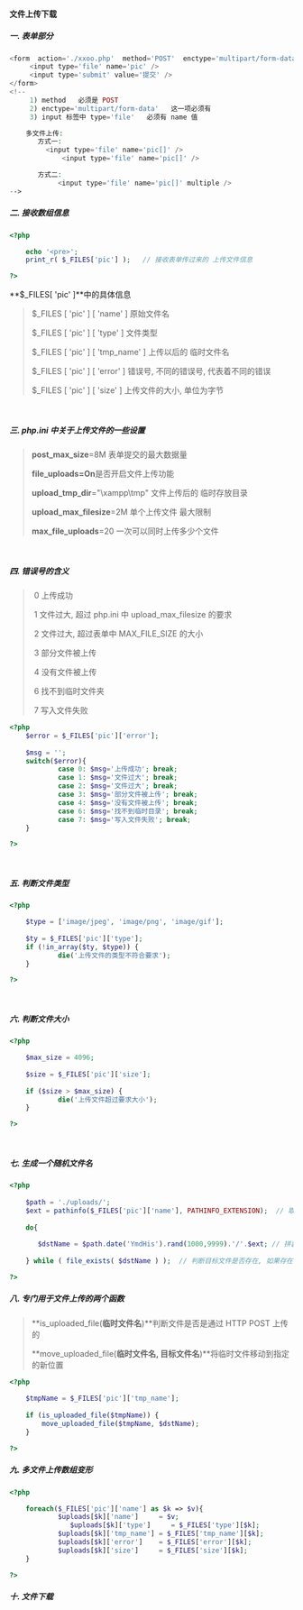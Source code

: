#### 文件上传下载

##### 一. 表单部分

```php
<form  action='./xxoo.php'  method='POST'  enctype='multipart/form-data'>
     <input type='file' name='pic' />
     <input type='submit' value='提交' />
</form>
<!--
	 1) method   必须是 POST
	 2) enctype='multipart/form-data'   这一项必须有
	 3) input 标签中 type='file'   必须有 name 值

	多文件上传:
	   方式一:   
	     <input type='file' name='pic[]' />
             <input type='file' name='pic[]' />

       方式二:
            <input type='file' name='pic[]' multiple />
-->
```



##### 二. 接收数组信息

```php
<?php

	echo '<pre>';
	print_r( $_FILES['pic'] );   // 接收表单传过来的 上传文件信息

?>
```

**$\_FILES\[ 'pic' \]**中的具体信息

> $\_FILES \[ 'pic' \] \[ 'name' \]   原始文件名
>
> $\_FILES \[ 'pic' \] \[ 'type' \]     文件类型
>
> $\_FILES \[ 'pic' \] \[ 'tmp\_name' \]   上传以后的 临时文件名
>
> $\_FILES \[ 'pic' \] \[ 'error' \]   错误号, 不同的错误号, 代表着不同的错误
>
> $\_FILES \[ 'pic' \] \[ 'size' \]    上传文件的大小, 单位为字节

​

##### 三. php.ini 中关于上传文件的一些设置

> ​**post\_max\_size**=8M 表单提交的最大数据量
>
> ​**file\_uploads=On**是否开启文件上传功能
>
> ​**upload\_tmp\_dir**="\xampp\tmp" 文件上传后的 临时存放目录
>
> ​**upload\_max\_filesize**=2M 单个上传文件 最大限制
>
> ​**max\_file\_uploads**=20 一次可以同时上传多少个文件

​

##### 四. 错误号的含义

> ​ 0 上传成功
>
> ​ 1 文件过大, 超过 php.ini 中 upload\_max\_filesize 的要求
>
> ​ 2 文件过大, 超过表单中 MAX\_FILE\_SIZE 的大小
>
> ​ 3 部分文件被上传
>
> ​ 4 没有文件被上传
>
> ​ 6 找不到临时文件夹
>
> ​ 7 写入文件失败

```php
<?php
	$error = $_FILES['pic']['error'];
	
	$msg = '';
	switch($error){
      	    case 0: $msg='上传成功'; break;
            case 1: $msg='文件过大'; break;
            case 2: $msg='文件过大'; break;
            case 3: $msg='部分文件被上传'; break;
            case 4: $msg='没有文件被上传'; break;
            case 6: $msg='找不到临时目录'; break;
            case 7: $msg='写入文件失败'; break;
	}

?>
```

​

##### 五. 判断文件类型

```php
<?php

	$type = ['image/jpeg', 'image/png', 'image/gif'];
	
	$ty = $_FILES['pic']['type'];
	if (!in_array($ty, $type)) {
      		die('上传文件的类型不符合要求');
	}

?>
```

​

##### 六. 判断文件大小

```php
<?php

	$max_size = 4096;
	
	$size = $_FILES['pic']['size'];
	
	if ($size > $max_size) {
            die('上传文件超过要求大小');
	}

?>
```

​

##### 七. 生成一个随机文件名

```php
<?php
	
    $path = './uploads/';
    $ext = pathinfo($_FILES['pic']['name'], PATHINFO_EXTENSION);  // 取得 扩展名
  
    do{
      
       $dstName = $path.date('YmdHis').rand(1000,9999).'/'.$ext; // 拼装 目标文件名
      
    } while ( file_exists( $dstName ) );  // 判断目标文件是否存在, 如果存在,循环生成一个新名字

?>
```



##### 八. 专门用于文件上传的两个函数

> ​**is\_uploaded\_file\(**临时文件名**\)**判断文件是否是通过 HTTP POST 上传的
>
> ​**move\_uploaded\_file\(**临时文件名, 目标文件名**\)**将临时文件移动到指定的新位置

```php
<?php
 
    $tmpName = $_FILES['pic']['tmp_name'];
    
    if (is_uploaded_file($tmpName)) {
        move_uploaded_file($tmpName, $dstName);
    }

?>
```



##### 九. 多文件上传数组变形

```php
<?php

	foreach($_FILES['pic']['name'] as $k => $v){
    		$uploads[$k]['name']     = $v;
               $uploads[$k]['type']     = $_FILES['type'][$k];
      		$uploads[$k]['tmp_name'] = $_FILES['tmp_name'][$k];
      		$uploads[$k]['error']    = $_FILES['error'][$k];
      		$uploads[$k]['size']     = $_FILES['size'][$k];
	}

?>
```



##### 十. 文件下载




